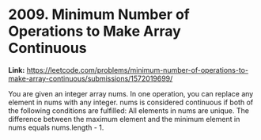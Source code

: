 # 2009. Minimum Number of Operations to Make Array Continuous

**Link:** https://leetcode.com/problems/minimum-number-of-operations-to-make-array-continuous/submissions/1572019699/

You are given an integer array nums. In one operation, you can replace any element in nums with any integer. nums is considered continuous if both of the following conditions are fulfilled: All elements in nums are unique. The difference between the maximum element and the minimum element in nums equals nums.length - 1.

